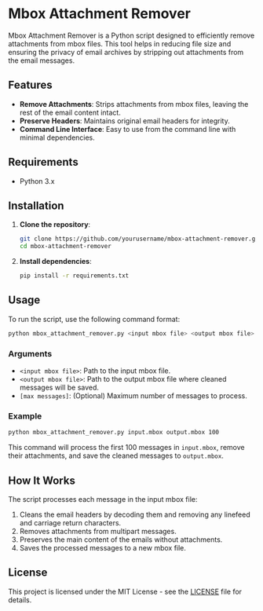 # Mbox Attachment Remover

Mbox Attachment Remover is a Python script designed to efficiently remove attachments from mbox files. This tool helps in reducing file size and ensuring the privacy of email archives by stripping out attachments from the email messages.

## Features

- **Remove Attachments**: Strips attachments from mbox files, leaving the rest of the email content intact.
- **Preserve Headers**: Maintains original email headers for integrity.
- **Command Line Interface**: Easy to use from the command line with minimal dependencies.

## Requirements

- Python 3.x

## Installation

1. **Clone the repository**:
    ```bash
    git clone https://github.com/yourusername/mbox-attachment-remover.git
    cd mbox-attachment-remover
    ```

2. **Install dependencies**:
    ```bash
    pip install -r requirements.txt
    ```

## Usage

To run the script, use the following command format:

```bash
python mbox_attachment_remover.py <input mbox file> <output mbox file> [max messages]
```

### Arguments

- `<input mbox file>`: Path to the input mbox file.
- `<output mbox file>`: Path to the output mbox file where cleaned messages will be saved.
- `[max messages]`: (Optional) Maximum number of messages to process.

### Example

```bash
python mbox_attachment_remover.py input.mbox output.mbox 100
```

This command will process the first 100 messages in `input.mbox`, remove their attachments, and save the cleaned messages to `output.mbox`.

## How It Works

The script processes each message in the input mbox file:
1. Cleans the email headers by decoding them and removing any linefeed and carriage return characters.
2. Removes attachments from multipart messages.
3. Preserves the main content of the emails without attachments.
4. Saves the processed messages to a new mbox file.

## License

This project is licensed under the MIT License - see the [LICENSE](LICENSE) file for details.